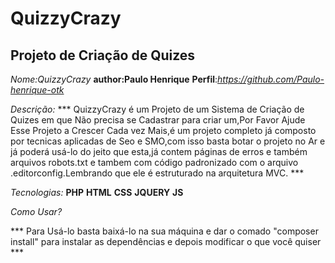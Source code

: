  # QuizzyCrazy 
## Projeto de Criação de Quizes

 *Nome:QuizzyCrazy*
 __author:Paulo Henrique__
 **Perfil**:*https://github.com/Paulo-henrique-otk*

*Descrição:*
*** QuizzyCrazy é um Projeto de um Sistema de Criação de Quizes em que Não precisa se Cadastrar para criar um,Por Favor Ajude Esse Projeto a Crescer Cada vez Mais,é um projeto completo já composto por tecnicas aplicadas de Seo e SMO,com isso basta botar o projeto no Ar e já poderá usá-lo do jeito que esta,já contem páginas de erros e também arquivos robots.txt e tambem com código padronizado com o arquivo .editorconfig.Lembrando que ele é estruturado na arquitetura MVC. ***

*Tecnologias:*
__PHP__
__HTML__
__CSS__
__JQUERY__
__JS__

*Como Usar?*

*** Para Usá-lo basta baixá-lo na sua máquina e dar o comado "composer install" para instalar as dependências e depois modificar o que você quiser ***

